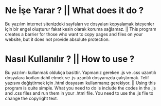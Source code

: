 # Ne İşe Yarar ? || What does it do ?

Bu yazılım internet sitenizdeki sayfaları ve dosyaları kopyalamak isteyenler için bir engel oluşturur fakat kesin olarak koruma sağlamaz. || This program creates a barrier for those who want to copy pages and files on your website, but it does not provide absolute protection.

# Nasıl Kullanılır ? || How to use ?

Bu yazılımı kullanmak oldukça basittir. Yapmanız gereken .js ve .css uzantılı dosyalara kodları dahil etmek ve .js uzantılı dosyanızda çalıştırmak. Telif yazısını değiştirmek için .html dosyasını kullanmanız gerekiyor. || Using this program is quite simple. What you need to do is include the codes in the .js and .css files and run them in your .html file. You need to use the .js file to change the copyright text.
